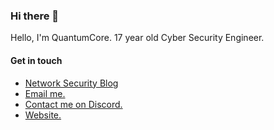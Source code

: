 ### Hi there 👋
Hello, I'm QuantumCore. 17 year old Cyber Security Engineer.

#### Get in touch
- [Network Security Blog](https://netsec.quantumcored.com)
- [Email me.](mailto://quantumcore@protonmail.com)
- [Contact me on Discord.](https://discordapp.com/invite/8snh7nx)
- [Website.](https://quantumcored.com)
